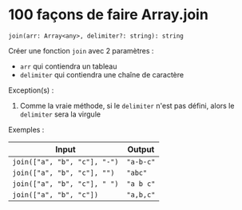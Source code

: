 # 100 façons de faire Array.join

`join(arr: Array<any>, delimiter?: string): string`

Créer une fonction `join` avec 2 paramètres :

- `arr` qui contiendra un tableau
- `delimiter` qui contiendra une chaîne de caractère

Exception(s) :

1. Comme la vraie méthode, si le `delimiter` n'est pas défini, alors le `delimiter` sera la virgule

Exemples :

| Input                        | Output    |
| ---------------------------- | --------- |
| `join(["a", "b", "c"], "-")` | `"a-b-c"` |
| `join(["a", "b", "c"], "")`  | `"abc"`   |
| `join(["a", "b", "c"], " ")` | `"a b c"` |
| `join(["a", "b", "c"])`      | `"a,b,c"` |
